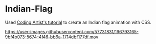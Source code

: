 # Indian-Flag

Used [Coding Artist's tutorial](https://youtu.be/pScJQAKhbSk) to create an Indian flag animation with CSS.

https://user-images.githubusercontent.com/57731831/196793165-9bf4b073-5674-4f46-bb6a-1714dbf177df.mov
